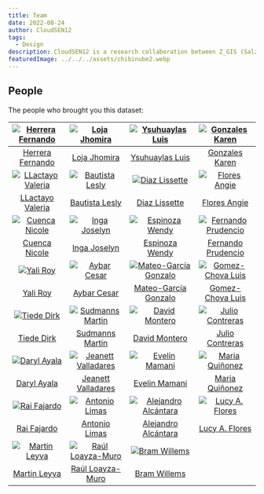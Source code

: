 ```yaml
---
title: Team
date: 2022-08-24
author: CloudSEN12
tags:
  - Design
description: CloudSEN12 is a research collaboration between Z_GIS (Salzburg, Austria), FIGMMG (Lima, Peru), the ISP (Valencia, Spain), and the aiPUCP (Lima, Peru).
featuredImage: ../../../assets/chibinube2.webp
---
```


## People

The people who brought you this dataset:

| [![Herrera Fernando](https://avatars.githubusercontent.com/u/70491176)](https://github.com/ferherreraq) | [![Loja Jhomira](https://avatars.githubusercontent.com/u/54947124)](https://github.com/jhomivlz98) | [![Ysuhuaylas Luis](https://avatars.githubusercontent.com/u/70481758)](https://github.com/eduysuhuaylas) | [![Gonzales Karen](https://avatars.githubusercontent.com/u/54947195)](https://github.com/andrea29-star) |
|:---:|:---:|:---:|:---:|
| [Herrera Fernando](https://github.com/ferherreraq) | [Loja Jhomira](https://github.com/jhomivlz98) | [Ysuhuaylas Luis](https://github.com/eduysuhuaylas) | [Gonzales Karen](https://github.com/andrea29-star) |
| [![LLactayo Valeria](https://avatars.githubusercontent.com/u/75514994)](https://github.com/valeriallactayo) | [![Bautista Lesly](https://avatars.githubusercontent.com/u/54723897)](https://github.com/LBautistaB13) | [![Diaz Lissette](https://avatars.githubusercontent.com/u/77083131)](https://github.com/LissADiaz) | [![Flores Angie](https://avatars.githubusercontent.com/u/78394685)](https://github.com/AngieFloresG) |
| [LLactayo Valeria](https://github.com/valeriallactayo) | [Bautista Lesly](https://github.com/LBautistaB13) | [Diaz Lissette](https://github.com/LissADiaz) | [Flores Angie](https://github.com/AngieFloresG) |
| [![Cuenca Nicole](https://avatars.githubusercontent.com/u/78567809)](https://github.com/Nicole2626) | [![Inga Joselyn](https://avatars.githubusercontent.com/u/54425399)](https://github.com/joandrea) | [![Espinoza Wendy](https://avatars.githubusercontent.com/u/77112851)](https://github.com/Wendy-cuak) | [![Fernando Prudencio](https://avatars.githubusercontent.com/u/49989177)](https://github.com/fernandoprudencio) |
| [Cuenca Nicole](https://github.com/Nicole2626) | [Inga Joselyn](https://github.com/joandrea) | [Espinoza Wendy](https://github.com/Wendy-cuak) | [Fernando Prudencio](https://github.com/fernandoprudencio) |
| [![Yali Roy](https://avatars.githubusercontent.com/u/20345946)](https://github.com/ryali93) | [![Aybar Cesar](https://avatars.githubusercontent.com/u/16768318)](https://github.com/csaybar/) | [![Mateo-García Gonzalo](https://avatars.githubusercontent.com/u/6853680)](https://github.com/gonzmg88) | [![Gomez-Chova Luis](https://avatars.githubusercontent.com/u/77457082)](https://github.com/luisgomezchova) |
| [Yali Roy](https://github.com/ryali93) | [Aybar Cesar](https://github.com/csaybar/) | [Mateo-García Gonzalo](https://github.com/gonzmg88) | [Gomez-Chova Luis](https://github.com/luisgomezchova) |
| [![Tiede Dirk](https://avatars.githubusercontent.com/u/7796774)](https://github.com/dtiede) | [![Sudmanns Martin](https://avatars.githubusercontent.com/u/15889286)](https://github.com/whisperingpixel) | [![David Montero](https://avatars.githubusercontent.com/u/49817852?v=4)](https://github.com/davemlz) | [![Julio Contreras](https://avatars.githubusercontent.com/u/126512018?v=4)](https://github.com/JulioContrerasH) |
| [Tiede Dirk](https://github.com/dtiede) | [Sudmanns Martin](https://github.com/whisperingpixel) | [David Montero](https://github.com/davemlz) | [Julio Contreras](https://github.com/JulioContrerasH) | 
| [![Daryl Ayala](https://avatars.githubusercontent.com/u/160445968?v=4)](https://github.com/daryleas) | [![Jeanett Valladares](https://avatars.githubusercontent.com/u/86890658?v=4)](https://github.com/jeanevh) | [![Evelin Mamani](../../../assets/llama.webp)](https://github.com/) | [![Maria Quiñonez](../../../assets/llama.webp)](https://github.com/) |
| [Daryl Ayala](https://github.com/daryleas) | [Jeanett Valladares](https://github.com/jeanevh) | [Evelin Mamani](https://github.com/) | [Maria Quiñonez](https://github.com/) |
| [![Rai Fajardo](https://avatars.githubusercontent.com/u/109264251?v=4)](https://github.com/raifg18) | [![Antonio Limas](../../../assets/llama.webp)](https://github.com/) | [![Alejandro Alcántara](../../../assets/llama.webp)](https://github.com/) | [![Lucy A. Flores](https://avatars.githubusercontent.com/u/132872503?v=4)](https://github.com/Sharon972) |
| [Rai Fajardo](https://github.com/raifg18) | [Antonio Limas](https://github.com/) | [Alejandro Alcántara](https://github.com/) | [Lucy A. Flores](https://github.com/Sharon972) |
| [![Martin Leyva](../../../assets/llama.webp)](https://github.com/) | [![Raúl Loayza-Muro](../../../assets/llama.webp)](https://github.com/) | [![Bram Willems](../../../assets/llama.webp)](https://github.com/) |
| [Martin Leyva](https://github.com/) | [Raúl Loayza-Muro](https://github.com/) | [Bram Willems](https://github.com/) | |